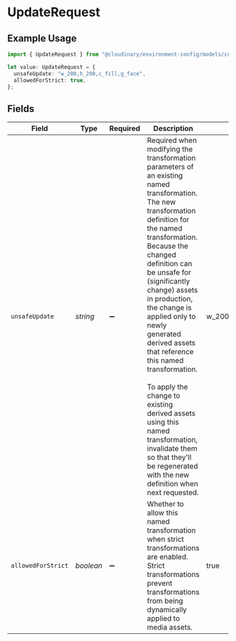 # UpdateRequest

## Example Usage

```typescript
import { UpdateRequest } from "@cloudinary/environment-config/models/components";

let value: UpdateRequest = {
  unsafeUpdate: "w_200,h_200,c_fill,g_face",
  allowedForStrict: true,
};
```

## Fields

| Field                                                                                                                                                                                                                                                                                                                                                                                                                                                                                                                                         | Type                                                                                                                                                                                                                                                                                                                                                                                                                                                                                                                                          | Required                                                                                                                                                                                                                                                                                                                                                                                                                                                                                                                                      | Description                                                                                                                                                                                                                                                                                                                                                                                                                                                                                                                                   | Example                                                                                                                                                                                                                                                                                                                                                                                                                                                                                                                                       |
| --------------------------------------------------------------------------------------------------------------------------------------------------------------------------------------------------------------------------------------------------------------------------------------------------------------------------------------------------------------------------------------------------------------------------------------------------------------------------------------------------------------------------------------------- | --------------------------------------------------------------------------------------------------------------------------------------------------------------------------------------------------------------------------------------------------------------------------------------------------------------------------------------------------------------------------------------------------------------------------------------------------------------------------------------------------------------------------------------------- | --------------------------------------------------------------------------------------------------------------------------------------------------------------------------------------------------------------------------------------------------------------------------------------------------------------------------------------------------------------------------------------------------------------------------------------------------------------------------------------------------------------------------------------------- | --------------------------------------------------------------------------------------------------------------------------------------------------------------------------------------------------------------------------------------------------------------------------------------------------------------------------------------------------------------------------------------------------------------------------------------------------------------------------------------------------------------------------------------------- | --------------------------------------------------------------------------------------------------------------------------------------------------------------------------------------------------------------------------------------------------------------------------------------------------------------------------------------------------------------------------------------------------------------------------------------------------------------------------------------------------------------------------------------------- |
| `unsafeUpdate`                                                                                                                                                                                                                                                                                                                                                                                                                                                                                                                                | *string*                                                                                                                                                                                                                                                                                                                                                                                                                                                                                                                                      | :heavy_minus_sign:                                                                                                                                                                                                                                                                                                                                                                                                                                                                                                                            | Required when modifying the transformation parameters of an existing named transformation. The new transformation definition for the named transformation.<br/>Because the changed definition can be unsafe for (significantly change) assets in production, the change is applied only to newly generated derived assets that reference this named transformation.<br/><br/>To apply the change to existing derived assets using this named transformation, invalidate them so that they'll be regenerated with the new definition when next requested.<br/> | w_200,h_200,c_fill,g_face                                                                                                                                                                                                                                                                                                                                                                                                                                                                                                                     |
| `allowedForStrict`                                                                                                                                                                                                                                                                                                                                                                                                                                                                                                                            | *boolean*                                                                                                                                                                                                                                                                                                                                                                                                                                                                                                                                     | :heavy_minus_sign:                                                                                                                                                                                                                                                                                                                                                                                                                                                                                                                            | Whether to allow this named transformation when strict transformations are enabled. Strict transformations prevent transformations from being dynamically applied to media assets.<br/>                                                                                                                                                                                                                                                                                                                                                       | true                                                                                                                                                                                                                                                                                                                                                                                                                                                                                                                                          |